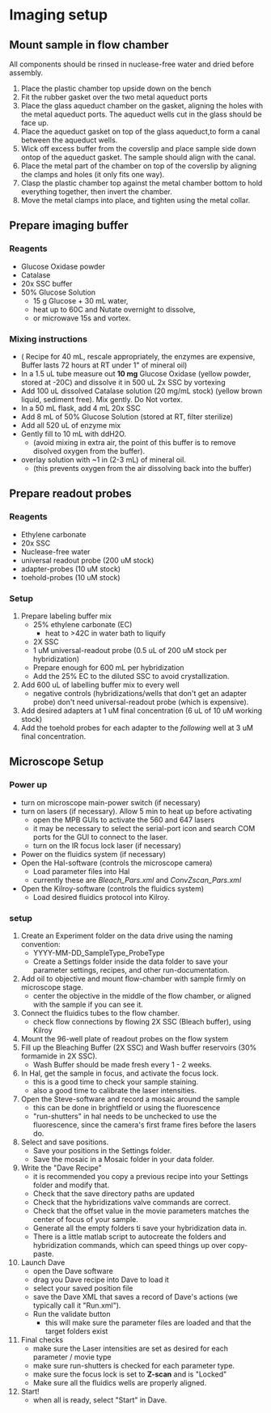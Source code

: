 # Imaging setup

## Mount sample in flow chamber
All components should be rinsed in nuclease-free water and dried before assembly. 


1. Place the plastic chamber top upside down on the bench
2. Fit the rubber gasket over the two metal aqueduct ports
3. Place the glass aqueduct chamber on the gasket, aligning the holes with the metal aqueduct ports. The aqueduct wells cut in the glass should be face up.
4. Place the aqueduct gasket on top of the glass aqueduct,to form a canal between the aqueduct wells.  
5. Wick off excess buffer from the coverslip and place sample side down ontop of the aqueduct gasket.  The sample should align with the canal.
6. Place the metal part of the chamber on top of the coverslip by aligning the clamps and holes (it only fits one way).
7. Clasp the plastic chamber top against the metal chamber bottom to hold everything together, then invert the chamber.  
8. Move the metal clamps into place, and tighten using the metal collar. 

## Prepare imaging buffer

### Reagents
* Glucose Oxidase powder
* Catalase
* 20x SSC buffer
* 50% Glucose Solution
	* 15 g Glucose + 30 mL water, 
	* heat up to 60C and Nutate overnight to dissolve, 
	* or microwave 15s and vortex.

### Mixing instructions 
* ( Recipe for 40 mL, rescale appropriately, the enzymes are expensive, Buffer lasts 72 hours at RT under 1" of mineral oil)
* In a 1.5 uL tube measure out **10 mg** Glucose Oxidase (yellow powder, stored at -20C) and dissolve it in 500 uL 2x SSC by vortexing
* Add 100 uL dissolved Catalase solution (20 mg/mL stock) (yellow brown liquid, sediment free). Mix gently. Do Not vortex. 
* In a 50 mL flask, add 4 mL 20x SSC
* Add 8 mL of 50% Glucose Solution (stored at RT, filter sterilize)
* Add all 520 uL of enzyme mix
* Gently fill to 10 mL with ddH2O.
	- (avoid mixing in extra air, the point of this buffer is to remove disolved oxygen from the buffer). 
* overlay solution with ~1 in (2-3 mL) of mineral oil.
	- (this prevents oxygen from the air dissolving back into the buffer)

## Prepare readout probes

### Reagents
* Ethylene carbonate
* 20x SSC
* Nuclease-free water
* universal readout probe (200 uM stock)
* adapter-probes (10 uM stock)
* toehold-probes (10 uM stock)

### Setup
1. Prepare labeling buffer mix
	* 25% ethylene carbonate (EC) 
		* heat to >42C in water bath to liquify
	* 2X SSC
	* 1 uM universal-readout probe (0.5 uL of 200 uM stock per hybridization)
	* Prepare enough for 600 mL per hybridization
	* Add the 25% EC to the diluted SSC to avoid crystallization. 
2. Add 600 uL of labelling buffer mix to every well
	* negative controls (hybridizations/wells that don't get an adapter probe) don't need universal-readout probe (which is expensive).  
3. Add desired adapters at 1 uM final concentration (6 uL of 10 uM working stock)
4. Add the toehold probes for each adapter to the *following* well at 3 uM final concentration. 


## Microscope Setup
### Power up
* turn on microscope main-power switch (if necessary)
* turn on lasers (if necessary). Allow 5 min to heat up before activating
	* open the MPB GUIs to activate the 560 and 647 lasers
	* it may be necessary to select the serial-port icon and search COM ports for the GUI to connect to the laser.
	* turn on the IR focus lock laser (if necessary)
* Power on the fluidics system (if necessary)
* Open the Hal-software (controls the microscope camera)
	- Load parameter files into Hal
	- currently these are *Bleach_Pars.xml* and *ConvZscan_Pars.xml*
* Open the Kilroy-software (controls the fluidics system)
	- Load desired fluidics protocol into Kilroy. 

### setup 
1. Create an Experiment folder on the data drive using the naming convention: 
	- YYYY-MM-DD\_SampleType\_ProbeType
	- Create a Settings folder inside the data folder to save your parameter settings, recipes, and other run-documentation. 
2. Add oil to objective and mount flow-chamber with sample firmly on microscope stage. 
	- center the objective in the middle of the flow chamber, or aligned with the sample if you can see it.
3. Connect the fluidics tubes to the flow chamber. 
	- check flow connections by flowing 2X SSC (Bleach buffer), using Kilroy
4. Mount the 96-well plate of readout probes on the flow system
5. Fill up the Bleaching Buffer (2X SSC) and Wash buffer reservoirs (30% formamide in 2X SSC).
	- Wash Buffer should be made fresh every 1 - 2 weeks.  
6. In Hal, get the sample in focus, and activate the focus lock.
	- this is a good time to check your sample staining. 
	- also a good time to calibrate the laser intensities.
7. Open the Steve-software and record a mosaic around the sample
	- this can be done in brightfield or using the fluorescence
	- "run-shutters" in hal needs to be unchecked to use the fluorescence, since the camera's first frame fires before the lasers do. 
8. Select and save positions. 
   - Save your positions in the Settings folder.
   - Save the mosaic in a Mosaic folder in your data folder.
9. Write the "Dave Recipe"
	- it is recommended you copy a previous recipe into your Settings folder and modify that.
	- Check that the save directory paths are updated
	- Check that the hybridizations valve commands are correct.
	- Check that the offset value in the movie parameters matches the center of focus of your sample.
	- Generate all the empty folders ti save your hybridization data in. 
	- There is a little matlab script to autocreate the folders and hybridization commands, which can speed things up over copy-paste. 
10. Launch Dave
	- open the Dave software
	- drag you Dave recipe into Dave to load it
	- select your saved position file
	- save the Dave XML that saves a record of Dave's actions (we typically call it "Run.xml"). 
	- Run the validate button 
		- this will make sure the parameter files are loaded and that the target folders exist
11. Final checks
	- make sure the Laser intensities are set as desired for each parameter / movie type
	- make sure run-shutters is checked for each parameter type.
	- make sure the focus lock is set to **Z-scan** and is "Locked"
	- Make sure all the fluidics wells are properly aligned.
12. Start!
	- when all is ready, select "Start" in Dave. 